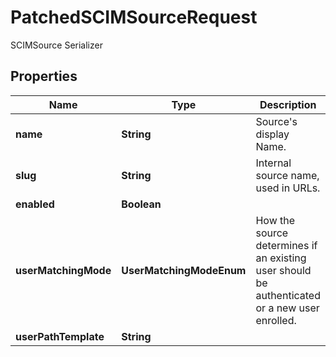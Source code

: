 

# PatchedSCIMSourceRequest

SCIMSource Serializer

## Properties

| Name | Type | Description | Notes |
|------------ | ------------- | ------------- | -------------|
|**name** | **String** | Source&#39;s display Name. |  [optional] |
|**slug** | **String** | Internal source name, used in URLs. |  [optional] |
|**enabled** | **Boolean** |  |  [optional] |
|**userMatchingMode** | **UserMatchingModeEnum** | How the source determines if an existing user should be authenticated or a new user enrolled. |  [optional] |
|**userPathTemplate** | **String** |  |  [optional] |



